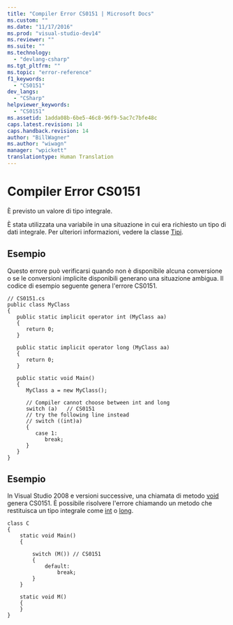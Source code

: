 ```yaml
---
title: "Compiler Error CS0151 | Microsoft Docs"
ms.custom: ""
ms.date: "11/17/2016"
ms.prod: "visual-studio-dev14"
ms.reviewer: ""
ms.suite: ""
ms.technology: 
  - "devlang-csharp"
ms.tgt_pltfrm: ""
ms.topic: "error-reference"
f1_keywords: 
  - "CS0151"
dev_langs: 
  - "CSharp"
helpviewer_keywords: 
  - "CS0151"
ms.assetid: 1adda08b-6be5-46c8-96f9-5ac7c7bfe48c
caps.latest.revision: 14
caps.handback.revision: 14
author: "BillWagner"
ms.author: "wiwagn"
manager: "wpickett"
translationtype: Human Translation
---
```

# Compiler Error CS0151
È previsto un valore di tipo integrale.  
  
 È stata utilizzata una variabile in una situazione in cui era richiesto un tipo di dati integrale.  Per ulteriori informazioni, vedere la classe [Tipi](../../../csharp/programming-guide/types/index.md).  
  
## Esempio  
 Questo errore può verificarsi quando non è disponibile alcuna conversione o se le conversioni implicite disponibili generano una situazione ambigua.  Il codice di esempio seguente genera l'errore CS0151.  
  
```  
// CS0151.cs  
public class MyClass  
{  
   public static implicit operator int (MyClass aa)  
   {  
      return 0;  
   }  
  
   public static implicit operator long (MyClass aa)  
   {  
      return 0;  
   }  
  
   public static void Main()  
   {  
      MyClass a = new MyClass();  
  
      // Compiler cannot choose between int and long  
      switch (a)   // CS0151  
      // try the following line instead  
      // switch ((int)a)  
      {  
         case 1:  
            break;  
      }  
   }  
}  
```  
  
## Esempio  
 In Visual Studio 2008 e versioni successive, una chiamata di metodo [void](../../../csharp/language-reference/keywords/void.md) genera CS0151.  È possibile risolvere l'errore chiamando un metodo che restituisca un tipo integrale come [int](../../../csharp/language-reference/keywords/int.md) o [long](../../../csharp/language-reference/keywords/long.md).  
  
```  
class C  
{  
    static void Main()  
    {  
  
        switch (M()) // CS0151  
        {  
            default:  
                break;  
        }  
    }  
  
    static void M()  
    {  
    }  
}  
```